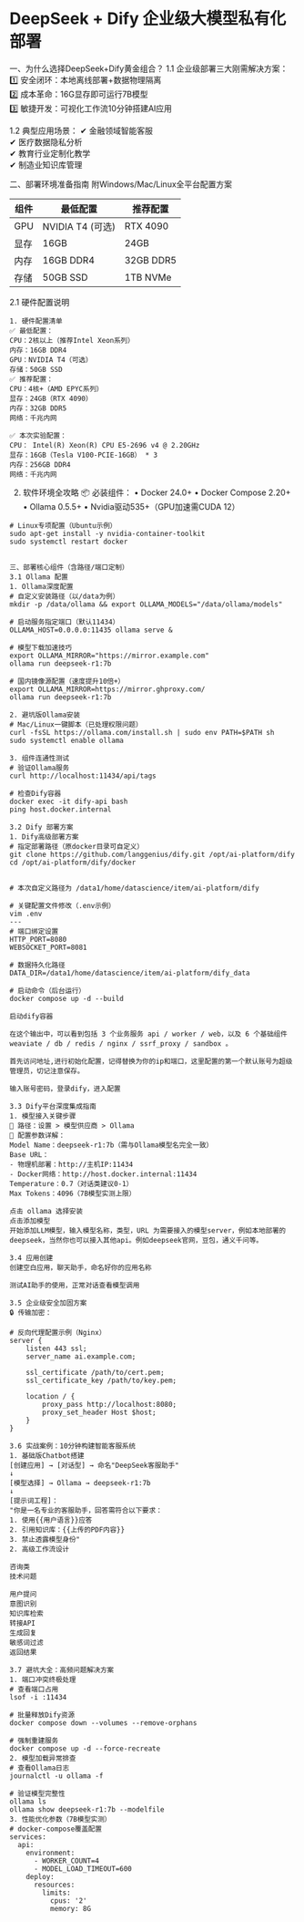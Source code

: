 
# DeepSeek + Dify 企业级大模型私有化部署

一、为什么选择DeepSeek+Dify黄金组合？
1.1 企业级部署三大刚需解决方案：  
1️⃣ 安全闭环：本地离线部署+数据物理隔离  
2️⃣ 成本革命：16G显存即可运行7B模型  
3️⃣ 敏捷开发：可视化工作流10分钟搭建AI应用  

1.2 典型应用场景：
✔ 金融领域智能客服  
✔ 医疗数据隐私分析  
✔ 教育行业定制化教学  
✔ 制造业知识库管理  

二、部署环境准备指南
附Windows/Mac/Linux全平台配置方案


| 组件 | 最低配置         | 推荐配置  |
| ---- | ---------------- | --------- |
| GPU  | NVIDIA T4 (可选) | RTX 4090  |
| 显存 | 16GB             | 24GB      |
| 内存 | 16GB DDR4        | 32GB DDR5 |
| 存储 | 50GB SSD         | 1TB NVMe  |


2.1 硬件配置说明
```
1. 硬件配置清单
✅ 最低配置：
CPU：2核以上（推荐Intel Xeon系列）
内存：16GB DDR4
GPU：NVIDIA T4（可选）
存储：50GB SSD
✅ 推荐配置：
CPU：4核+（AMD EPYC系列）
显存：24GB（RTX 4090）
内存：32GB DDR5
网络：千兆内网

✅ 本次实验配置：
CPU： Intel(R) Xeon(R) CPU E5-2696 v4 @ 2.20GHz
显存：16GB（Tesla V100-PCIE-16GB） * 3
内存：256GB DDR4
网络：千兆内网
```

2. 软件环境全攻略
📦 必装组件：
• Docker 24.0+
• Docker Compose 2.20+
• Ollama 0.5.5+
• Nvidia驱动535+（GPU加速需CUDA 12）

```
# Linux专项配置（Ubuntu示例）
sudo apt-get install -y nvidia-container-toolkit
sudo systemctl restart docker


三、部署核心组件（含路径/端口定制）
3.1 Ollama 配置
1. Ollama深度配置
# 自定义安装路径（以/data为例）
mkdir -p /data/ollama && export OLLAMA_MODELS="/data/ollama/models"

# 启动服务指定端口（默认11434）
OLLAMA_HOST=0.0.0.0:11435 ollama serve &

# 模型下载加速技巧
export OLLAMA_MIRROR="https://mirror.example.com"
ollama run deepseek-r1:7b

# 国内镜像源配置（速度提升10倍+）
export OLLAMA_MIRROR=https://mirror.ghproxy.com/
ollama run deepseek-r1:7b

2. 避坑版Ollama安装
# Mac/Linux一键脚本（已处理权限问题）
curl -fsSL https://ollama.com/install.sh | sudo env PATH=$PATH sh
sudo systemctl enable ollama

3. 组件连通性测试
# 验证Ollama服务
curl http://localhost:11434/api/tags

# 检查Dify容器
docker exec -it dify-api bash
ping host.docker.internal

3.2 Dify 部署方案
1. Dify高级部署方案
# 指定部署路径（原docker目录可自定义）
git clone https://github.com/langgenius/dify.git /opt/ai-platform/dify
cd /opt/ai-platform/dify/docker


# 本次自定义路径为 /data1/home/datascience/item/ai-platform/dify

# 关键配置文件修改（.env示例）
vim .env
---
# 端口绑定设置
HTTP_PORT=8080
WEBSOCKET_PORT=8081

# 数据持久化路径
DATA_DIR=/data1/home/datascience/item/ai-platform/dify_data

# 启动命令（后台运行）
docker compose up -d --build

启动dify容器

在这个输出中，可以看到包括 3 个业务服务 api / worker / web，以及 6 个基础组件 weaviate / db / redis / nginx / ssrf_proxy / sandbox 。

首先访问地址,进行初始化配置，记得替换为你的ip和端口，这里配置的第一个默认账号为超级管理员，切记注意保存。

输入账号密码，登录dify，进入配置

3.3 Dify平台深度集成指南
1. 模型接入关键步骤
📍 路径：设置 > 模型供应商 > Ollama
🔧 配置参数详解：
Model Name：deepseek-r1:7b（需与Ollama模型名完全一致）
Base URL：
- 物理机部署：http://主机IP:11434
- Docker网络：http://host.docker.internal:11434
Temperature：0.7（对话类建议0-1）
Max Tokens：4096（7B模型实测上限）

点击 ollama 选择安装
点击添加模型
开始添加LLM模型，输入模型名称，类型，URL 为需要接入的模型server，例如本地部署的deepseek，当然你也可以接入其他api。例如deepseek官网，豆包，通义千问等。

3.4 应用创建
创建空白应用，聊天助手，命名好你的应用名称

测试AI助手的使用，正常对话查看模型调用

3.5 企业级安全加固方案
🔒 传输加密：

# 反向代理配置示例（Nginx）
server {
    listen 443 ssl;
    server_name ai.example.com;
    
    ssl_certificate /path/to/cert.pem;
    ssl_certificate_key /path/to/key.pem;
    
    location / {
        proxy_pass http://localhost:8080;
        proxy_set_header Host $host;
    }
}

3.6 实战案例：10分钟构建智能客服系统
1. 基础版Chatbot搭建
[创建应用] → [对话型] → 命名"DeepSeek客服助手"
↓
[模型选择] → Ollama → deepseek-r1:7b
↓
[提示词工程]：
"你是一名专业的客服助手，回答需符合以下要求：
1. 使用{{用户语言}}应答
2. 引用知识库：{{上传的PDF内容}}
3. 禁止透露模型身份"
2. 高级工作流设计

咨询类
技术问题

用户提问
意图识别
知识库检索
转接API
生成回复
敏感词过滤
返回结果

3.7 避坑大全：高频问题解决方案
1. 端口冲突终极处理
# 查看端口占用
lsof -i :11434

# 批量释放Dify资源
docker compose down --volumes --remove-orphans

# 强制重建服务
docker compose up -d --force-recreate
2. 模型加载异常排查
# 查看Ollama日志
journalctl -u ollama -f

# 验证模型完整性
ollama ls
ollama show deepseek-r1:7b --modelfile
3. 性能优化参数（7B模型实测）
# docker-compose覆盖配置
services:
  api:
    environment:
      - WORKER_COUNT=4
      - MODEL_LOAD_TIMEOUT=600
    deploy:
      resources:
        limits:
          cpus: '2'
          memory: 8G
 
```
